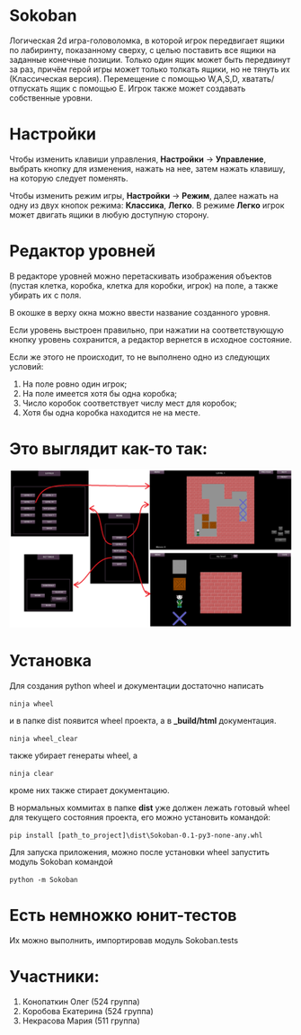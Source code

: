 # Sokoban

Логическая 2d игра-головоломка, в которой игрок передвигает ящики по лабиринту, показанному сверху, с целью поставить все ящики на заданные конечные позиции. Только один ящик может быть передвинут за раз, причём герой игры может только толкать ящики, но не тянуть их (Классическая версия). Перемещение с помощью W,A,S,D, хватать/отпускать ящик с помощью E. Игрок также может создавать собственные уровни.

# Настройки

Чтобы изменить клавиши управления, **Настройки** -> **Управление**, выбрать кнопку для изменения, нажать на нее, затем нажать клавишу, на которую следует поменять.

Чтобы изменить режим игры, **Настройки** -> **Режим**, далее нажать на одну из двух кнопок режима: **Классика**, **Легко**.
В режиме **Легко** игрок может двигать ящики в любую доступную сторону.

# Редактор уровней

В редакторе уровней можно перетаскивать изображения объектов (пустая клетка, коробка, клетка для коробки, игрок) на поле, а также убирать их с поля.

В окошке в верху окна можно ввести название созданного уровня.

Если уровень выстроен правильно, при нажатии на соответствующую кнопку уровень сохранится, а редактор вернется в исходное состояние.

Если же этого не происходит, то не выполнено одно из следующих условий:
1. На поле ровно один игрок;
2. На поле имеется хотя бы одна коробка;
3. Число коробок соответствует числу мест для коробок;
4. Хотя бы одна коробка находится не на месте.

# Это выглядит как-то так:
![Иллюстрация к проекту](https://github.com/Konopatkin-OV/MSU_Python_Project_Prac_2020/blob/master/gui.png)

# Установка
Для создания python wheel и документации достаточно написать

``ninja wheel``

и в папке dist появится wheel проекта, а в **\_build/html** документация.

``ninja wheel_clear``

также убирает генераты wheel, а

``ninja clear``

кроме них также стирает документацию.


В нормальных коммитах в папке **dist** уже должен лежать готовый wheel для текущего состояния проекта, его можно установить командой:

``pip install [path_to_project]\dist\Sokoban-0.1-py3-none-any.whl``

Для запуска приложения, можно после установки wheel запустить модуль Sokoban командой

``python -m Sokoban``

# Есть немножко юнит-тестов
Их можно выполнить, импортировав модуль Sokoban.tests

# Участники:
1. Конопаткин Олег (524 группа)
2. Коробова Екатерина (524 группа)
3. Некрасова Мария (511 группа)
